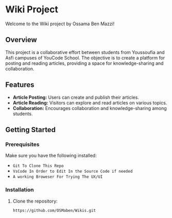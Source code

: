 # Wiki Project

Welcome to the Wiki project by Ossama Ben Mazzi!

## Overview

This project is a collaborative effort between students from Youssoufia and Asfi campuses of YouCode School. The objective is to create a platform for posting and reading articles, providing a space for knowledge-sharing and collaboration.

## Features

- **Article Posting:** Users can create and publish their articles.
- **Article Reading:** Visitors can explore and read articles on various topics.
- **Collaboration:** Encourages collaboration and knowledge-sharing among students.

## Getting Started

### Prerequisites

Make sure you have the following installed:

- `Git To Clone This Repo`
- `VsCode In Order to Edit In the Source Code if needed`
- `A working Broweser For Trying The UX/UI`
### Installation

1. Clone the repository:

   ```bash
   https://github.com/OSMaben/Wikis.git
